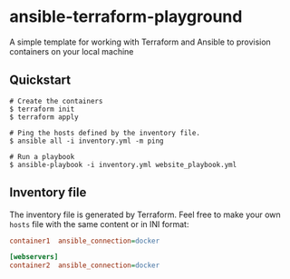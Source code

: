 # ansible-terraform-playground
A simple template for working with Terraform and Ansible to provision containers on your local machine

## Quickstart
```shell
# Create the containers
$ terraform init
$ terraform apply

# Ping the hosts defined by the inventory file.
$ ansible all -i inventory.yml -m ping

# Run a playbook
$ ansible-playbook -i inventory.yml website_playbook.yml
```

## Inventory file
The inventory file is generated by Terraform. Feel free to make your own `hosts` file with the same content or in INI format:
```ini
container1  ansible_connection=docker

[webservers]
container2  ansible_connection=docker
```